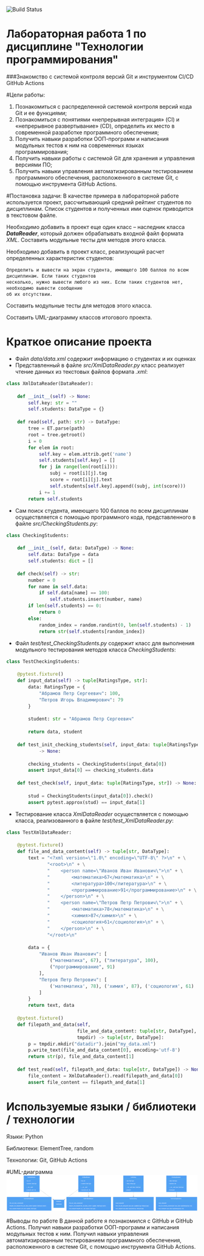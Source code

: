 ![Build Status](https://github.com/Krivabokov/PTLab1/actions/workflows/github-actions-testing.yml/badge.svg)

# Лабораторная работа 1 по дисциплине "Технологии программирования"

###Знакомство с системой контроля версий Git и инструментом CI/CD GitHub Actions

#Цели работы:
1. Познакомиться c распределенной системой контроля версий кода Git и ее функциями;
2. Познакомиться с понятиями «непрерывная интеграция» (CI) и «непрерывное развертывание»
(CD), определить их место в современной разработке программного обеспечения;
3. Получить навыки разработки ООП-программ и написания модульных тестов к ним на
современных языках программирования;
4. Получить навыки работы с системой Git для хранения и управления версиями ПО;
5. Получить навыки управления автоматизированным тестированием программного обеспечения,
расположенного в системе Git, с помощью инструмента GitHub Actions.

#Постановка задачи:
В качестве примера в лабораторной работе используется проект, рассчитывающий средний
рейтинг студентов по дисциплинам. Список студентов и полученных ими оценок приводится в
текстовом файле.

Необходимо добавить в проект еще один класс – наследник класса ***DataReader***, который должен
обрабатывать входной файл формата *XML*. Составить модульные тесты для методов этого класса.

Необходимо добавить в проект класс, реализующий расчет определенных характеристик студентов:

    Определить и вывести на экран студента, имеющего 100 баллов по всем дисциплинам. Если таких студентов
    несколько, нужно вывести любого из них. Если таких студентов нет, необходимо вывести сообщение 
    об их отсутствии.

Составить модульные тесты для методов этого класса.

Составить UML-диаграмму классов итогового проекта.

# Краткое описание проекта
- Файл *data/data.xml* содержит информацию о студентах и их оценках
- Представленный в файле *src/XmlDataReader.py* класс реализует чтение данных из
текстовых файлов формата *.xml*:
```python
class XmlDataReader(DataReader):

    def __init__(self) -> None:
        self.key: str = ""
        self.students: DataType = {}

    def read(self, path: str) -> DataType:
        tree = ET.parse(path)
        root = tree.getroot()
        i = 0
        for elem in root:
            self.key = elem.attrib.get('name')
            self.students[self.key] = []
            for j in range(len(root[i])):
                subj = root[i][j].tag
                score = root[i][j].text
                self.students[self.key].append((subj, int(score)))
            i += 1
        return self.students
```
- Сам поиск студента, имеющего 100 баллов по всем дисциплинам осуществляется с помощью программного кода, представленного в
файле *src/CheckingStudents.py*:
```python
class CheckingStudents:

    def __init__(self, data: DataType) -> None:
        self.data: DataType = data
        self.students: dict = []

    def check(self) -> str:
        number = 0
        for name in self.data:
            if self.data[name] == 100:
                self.students.insert(number, name)
        if len(self.students) == 0:
            return 0
        else:
            random_index = random.randint(0, len(self.students) - 1)
            return str(self.students[random_index])
```
- Файл *test/test_CheckingStudents.py* содержит класс для выполнения модульного тестирования
методов класса *CheckingStudents*:
```python
class TestCheckingStudents:

    @pytest.fixture()
    def input_data(self) -> tuple[RatingsType, str]:
        data: RatingsType = {
            "Абрамов Петр Сергеевич": 100,
            "Петров Игорь Владимирович": 79
        }

        student: str = "Абрамов Петр Сергеевич"

        return data, student

    def test_init_checking_students(self, input_data: tuple[RatingsType, str])\
            -> None:

        checking_students = CheckingStudents(input_data[0])
        assert input_data[0] == checking_students.data

    def test_check(self, input_data: tuple[RatingsType, str]) -> None:

        stud = CheckingStudents(input_data[0]).check()
        assert pytest.approx(stud) == input_data[1]
```
- Тестирование класса *XmlDataReader* осуществляется с помощью класса, реализованного в
файле *test/test_XmlDataReader.py*:
```python
class TestXmlDataReader:

    @pytest.fixture()
    def file_and_data_content(self) -> tuple[str, DataType]:
        text = "<?xml version=\"1.0\" encoding=\"UTF-8\" ?>\n" + \
               "<root>\n" + \
               "    <person name=\"Иванов Иван Иванович\">\n" + \
               "        <математика>67</математика>\n" + \
               "        <литература>100</литература>\n" + \
               "        <программирование>91</программирование>\n" + \
               "    </person>\n" + \
               "    <person name=\"Петров Петр Петрович\">\n" + \
               "        <математика>78</математика>\n" + \
               "        <химия>87</химия>\n" + \
               "        <социология>61</социология>\n" + \
               "    </person>\n" + \
               "</root>\n"

        data = {
            "Иванов Иван Иванович": [
                ("математика", 67), ("литература", 100),
                ("программирование", 91)
            ],
            "Петров Петр Петрович": [
                ('математика', 78), ('химия', 87), ('социология', 61)
            ]
        }
        return text, data

    @pytest.fixture()
    def filepath_and_data(self,
                          file_and_data_content: tuple[str, DataType],
                          tmpdir) -> tuple[str, DataType]:
        p = tmpdir.mkdir("datadir").join("my_data.xml")
        p.write_text(file_and_data_content[0], encoding='utf-8')
        return str(p), file_and_data_content[1]

    def test_read(self, filepath_and_data: tuple[str, DataType]) -> None:
        file_content = XmlDataReader().read(filepath_and_data[0])
        assert file_content == filepath_and_data[1]
```

# Используемые языки / библиотеки / технологии
Языки: Python

Библиотеки: ElementTree, random

Технологии: Git, GitHub Actions

#UML-диаграмма
![UMLDiagram](diagram.png)

#Выводы по работе
В данной работе я познакомился с GitHub и GitHub Actions. Получил навыки разработки ООП-программ и написания модульных
тестов к ним. Получил навыки управления автоматизированным тестированием программного обеспечения, расположенного в 
системе Git, с помощью инструмента GitHub Actions.